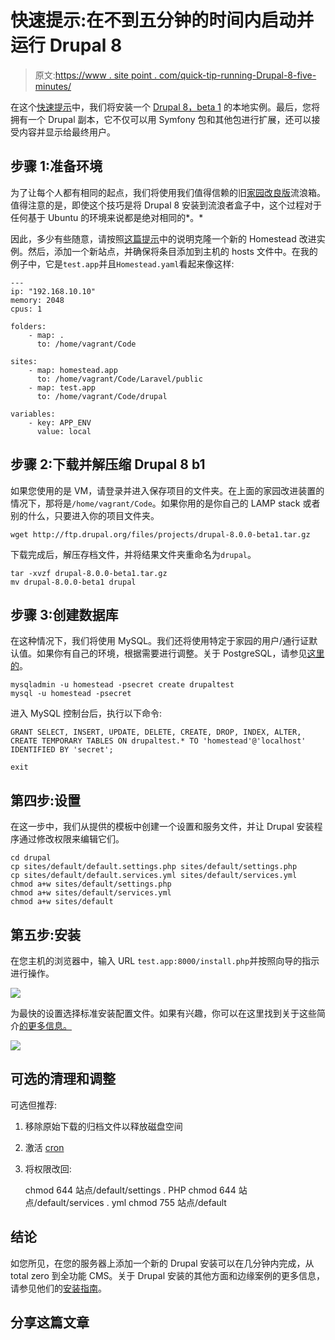 # 快速提示:在不到五分钟的时间内启动并运行 Drupal 8

> 原文:[https://www . site point . com/quick-tip-running-Drupal-8-five-minutes/](https://www.sitepoint.com/quick-tip-running-drupal-8-five-minutes/)

在这个[快速提示](https://www.sitepoint.com/blog/)中，我们将安装一个 [Drupal 8，beta 1](https://www.drupal.org/drupal-8.0.0-beta1) 的本地实例。最后，您将拥有一个 Drupal 副本，它不仅可以用 Symfony 包和其他包进行扩展，还可以接受内容并显示给最终用户。

## 步骤 1:准备环境

为了让每个人都有相同的起点，我们将使用我们值得信赖的旧[家园改良版](https://www.sitepoint.com/quick-tip-get-homestead-vagrant-vm-running/)流浪箱。值得注意的是，即使这个技巧是将 Drupal 8 安装到流浪者盒子中，这个过程对于任何基于 Ubuntu 的环境来说都是绝对相同的*。*

因此，多少有些随意，请按照[这篇提示](https://www.sitepoint.com/quick-tip-get-homestead-vagrant-vm-running/)中的说明克隆一个新的 Homestead 改进实例。然后，添加一个新站点，并确保将条目添加到主机的 hosts 文件中。在我的例子中，它是`test.app`并且`Homestead.yaml`看起来像这样:

```
---
ip: "192.168.10.10"
memory: 2048
cpus: 1

folders:
    - map: .
      to: /home/vagrant/Code

sites:
    - map: homestead.app
      to: /home/vagrant/Code/Laravel/public
    - map: test.app
      to: /home/vagrant/Code/drupal

variables:
    - key: APP_ENV
      value: local
```

## 步骤 2:下载并解压缩 Drupal 8 b1

如果您使用的是 VM，请登录并进入保存项目的文件夹。在上面的家园改进装置的情况下，那将是`/home/vagrant/Code`。如果你用的是你自己的 LAMP stack 或者别的什么，只要进入你的项目文件夹。

```
wget http://ftp.drupal.org/files/projects/drupal-8.0.0-beta1.tar.gz
```

下载完成后，解压存档文件，并将结果文件夹重命名为`drupal`。

```
tar -xvzf drupal-8.0.0-beta1.tar.gz
mv drupal-8.0.0-beta1 drupal
```

## 步骤 3:创建数据库

在这种情况下，我们将使用 MySQL。我们还将使用特定于家园的用户/通行证默认值。如果你有自己的环境，根据需要进行调整。关于 PostgreSQL，请参见[这里的](https://www.drupal.org/documentation/install/create-database)。

```
mysqladmin -u homestead -psecret create drupaltest
mysql -u homestead -psecret
```

进入 MySQL 控制台后，执行以下命令:

```
GRANT SELECT, INSERT, UPDATE, DELETE, CREATE, DROP, INDEX, ALTER, CREATE TEMPORARY TABLES ON drupaltest.* TO 'homestead'@'localhost' IDENTIFIED BY 'secret';

exit
```

## 第四步:设置

在这一步中，我们从提供的模板中创建一个设置和服务文件，并让 Drupal 安装程序通过修改权限来编辑它们。

```
cd drupal
cp sites/default/default.settings.php sites/default/settings.php
cp sites/default/default.services.yml sites/default/services.yml
chmod a+w sites/default/settings.php
chmod a+w sites/default/services.yml
chmod a+w sites/default
```

## 第五步:安装

在您主机的浏览器中，输入 URL `test.app:8000/install.php`并按照向导的指示进行操作。

![](../Images/628cc96863fe795c57fc7c6ea36e72b9.png)

为最快的设置选择标准安装配置文件。如果有兴趣，你可以在这里找到关于这些简介[的更多信息。](https://www.drupal.org/node/1127786)

![](../Images/76ff0d39625dd29ef2a4d6309dcb6ba9.png)

## 可选的清理和调整

可选但推荐:

1.  移除原始下载的归档文件以释放磁盘空间
2.  激活 [cron](https://www.drupal.org/cron)
3.  将权限改回:

    chmod 644 站点/default/settings . PHP
    chmod 644 站点/default/services . yml
    chmod 755 站点/default

## 结论

如您所见，在您的服务器上添加一个新的 Drupal 安装可以在几分钟内完成，从 total zero 到全功能 CMS。关于 Drupal 安装的其他方面和边缘案例的更多信息，请参见他们的[安装指南](https://www.drupal.org/documentation/install)。

## 分享这篇文章